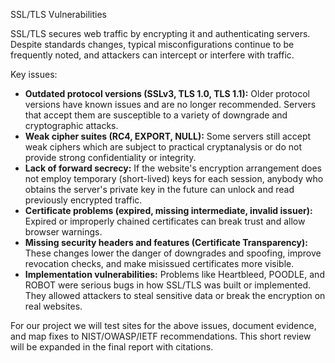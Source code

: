SSL/TLS Vulnerabilities 

SSL/TLS secures web traffic by encrypting it and authenticating servers. Despite standards changes, typical misconfigurations continue to be frequently noted, and attackers can intercept or interfere with traffic.

Key issues:
- **Outdated protocol versions (SSLv3, TLS 1.0, TLS 1.1):** Older protocol versions have known issues and are no longer recommended. Servers that accept them are susceptible to a variety of downgrade and cryptographic attacks.
- **Weak cipher suites (RC4, EXPORT, NULL):** Some servers still accept weak ciphers which are subject to practical cryptanalysis or do not provide strong confidentiality or integrity.
- **Lack of forward secrecy:** If the website's encryption arrangement does not employ temporary (short-lived) keys for each session, anybody who obtains the server's private key in the future can unlock and read previously encrypted traffic.
- **Certificate problems (expired, missing intermediate, invalid issuer):** Expired or improperly chained certificates can break trust and allow browser warnings.
- **Missing security headers and features (Certificate Transparency):** These changes lower the danger of downgrades and spoofing, improve revocation checks, and make misissued certificates more visible.
- **Implementation vulnerabilities:** Problems like Heartbleed, POODLE, and ROBOT were serious bugs in how SSL/TLS was built or implemented. They allowed attackers to steal sensitive data or break the encryption on real websites.

For our project we will test sites for the above issues, document evidence, and map fixes to NIST/OWASP/IETF recommendations. This short review will be expanded in the final report with citations.
